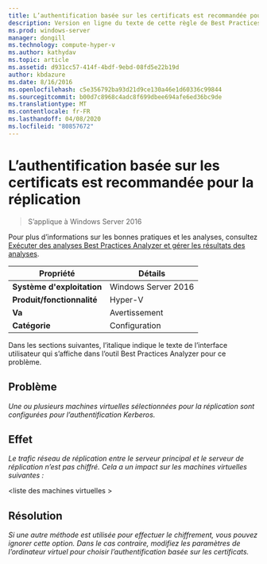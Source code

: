 ```yaml
---
title: L’authentification basée sur les certificats est recommandée pour la réplication
description: Version en ligne du texte de cette règle de Best Practices Analyzer.
ms.prod: windows-server
manager: dongill
ms.technology: compute-hyper-v
ms.author: kathydav
ms.topic: article
ms.assetid: d931cc57-414f-4bdf-9ebd-08fd5e22b19d
author: kbdazure
ms.date: 8/16/2016
ms.openlocfilehash: c5e356792ba93d21d9ce130a46e1d60336c99844
ms.sourcegitcommit: b00d7c8968c4adc8f699dbee694afe6ed36bc9de
ms.translationtype: MT
ms.contentlocale: fr-FR
ms.lasthandoff: 04/08/2020
ms.locfileid: "80857672"
---
```

# <a name="certificate-based-authentication-is-recommended-for-replication"></a>L’authentification basée sur les certificats est recommandée pour la réplication

>S’applique à Windows Server 2016

Pour plus d’informations sur les bonnes pratiques et les analyses, consultez [Exécuter des analyses Best Practices Analyzer et gérer les résultats des analyses](https://go.microsoft.com/fwlink/p/?LinkID=223177).  
  
|Propriété|Détails|  
|-|-|  
|**Système d'exploitation**|Windows Server 2016|  
|**Produit/fonctionnalité**|Hyper-V|  
|**Va**|Avertissement|  
|**Catégorie**|Configuration|  
  
Dans les sections suivantes, l’italique indique le texte de l’interface utilisateur qui s’affiche dans l’outil Best Practices Analyzer pour ce problème.  
  
## <a name="issue"></a>**Problème**  
*Une ou plusieurs machines virtuelles sélectionnées pour la réplication sont configurées pour l’authentification Kerberos.*  
  
## <a name="impact"></a>**Effet**  
*Le trafic réseau de réplication entre le serveur principal et le serveur de réplication n’est pas chiffré. Cela a un impact sur les machines virtuelles suivantes :*  
  
\<liste des machines virtuelles >  
  
## <a name="resolution"></a>**Résolution**  
*Si une autre méthode est utilisée pour effectuer le chiffrement, vous pouvez ignorer cette option. Dans le cas contraire, modifiez les paramètres de l’ordinateur virtuel pour choisir l’authentification basée sur les certificats.*  
  



